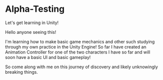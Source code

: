 # Alpha-Testing
Let's get learning in Unity!

Hello anyone seeing this!

I'm learning how to make basic game mechanics and other such studying through my own practice in the Unity Engine! 
So far I have created an Animation Controller for one of the two characters I have so far and will soon have a basic UI and basic gameplay!

So come along with me on this journey of discovery and likely unknowingly breaking things.
